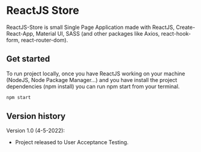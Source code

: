 # ReactJS Store

ReactJS-Store is small Single Page Application made with ReactJS, Create-React-App, Material UI, SASS (and other packages like Axios, react-hook-form, react-router-dom).

## Get started

To run project locally, once you have ReactJS working on your machine (NodeJS, Node Package Manager...) and you have install the project dependencies (npm install) you can run npm start from your terminal.

```bash
npm start
```


## Version history

Version 1.0 (4-5-2022):
- Project released to User Acceptance Testing.